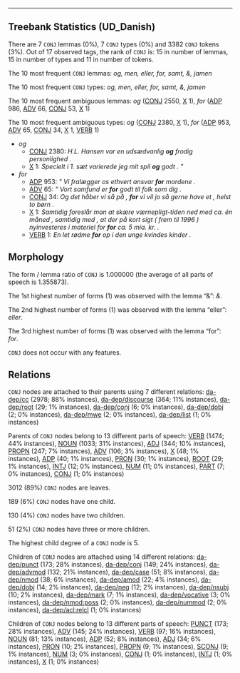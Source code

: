 

--------------------------------------------------------------------------------

## Treebank Statistics (UD_Danish)

There are 7 `CONJ` lemmas (0%), 7 `CONJ` types (0%) and 3382 `CONJ` tokens (3%).
Out of 17 observed tags, the rank of `CONJ` is: 15 in number of lemmas, 15 in number of types and 11 in number of tokens.

The 10 most frequent `CONJ` lemmas: <em>og, men, eller, for, samt, &, jamen</em>

The 10 most frequent `CONJ` types:  <em>og, men, eller, for, samt, &, jamen</em>

The 10 most frequent ambiguous lemmas: <em>og</em> ([CONJ]() 2550, [X]() 1), <em>for</em> ([ADP]() 986, [ADV]() 66, [CONJ]() 53, [X]() 1)

The 10 most frequent ambiguous types:  <em>og</em> ([CONJ]() 2380, [X]() 1), <em>for</em> ([ADP]() 953, [ADV]() 65, [CONJ]() 34, [X]() 1, [VERB]() 1)


* <em>og</em>
  * [CONJ]() 2380: <em>H.L. Hansen var en udsædvanlig <b>og</b> frodig personlighed .</em>
  * [X]() 1: <em>Specielt i 1. sæt varierede jeg mit spil <b>og</b> godt . "</em>
* <em>for</em>
  * [ADP]() 953: <em>" Vi fralægger os ethvert ansvar <b>for</b> mordene .</em>
  * [ADV]() 65: <em>" Vort samfund er <b>for</b> godt til folk som dig .</em>
  * [CONJ]() 34: <em>Og det håber vi så på , <b>for</b> vi vil jo så gerne have et , helst to børn .</em>
  * [X]() 1: <em>Samtidig foreslår man at skære værnepligt-tiden ned med ca. én måned , samtidig med , at der på kort sigt ( frem til 1996 ) nyinvesteres i materiel for <b>for</b> ca. 5 mia. kr. .</em>
  * [VERB]() 1: <em>En let rødme <b>for</b> op i den unge kvindes kinder .</em>

## Morphology

The form / lemma ratio of `CONJ` is 1.000000 (the average of all parts of speech is 1.355873).

The 1st highest number of forms (1) was observed with the lemma “&”: <em>&</em>.

The 2nd highest number of forms (1) was observed with the lemma “eller”: <em>eller</em>.

The 3rd highest number of forms (1) was observed with the lemma “for”: <em>for</em>.

`CONJ` does not occur with any features.


## Relations

`CONJ` nodes are attached to their parents using 7 different relations: [da-dep/cc]() (2978; 88% instances), [da-dep/discourse]() (364; 11% instances), [da-dep/root]() (29; 1% instances), [da-dep/conj]() (6; 0% instances), [da-dep/dobj]() (2; 0% instances), [da-dep/mwe]() (2; 0% instances), [da-dep/list]() (1; 0% instances)

Parents of `CONJ` nodes belong to 13 different parts of speech: [VERB]() (1474; 44% instances), [NOUN]() (1033; 31% instances), [ADJ]() (344; 10% instances), [PROPN]() (247; 7% instances), [ADV]() (106; 3% instances), [X]() (48; 1% instances), [ADP]() (40; 1% instances), [PRON]() (30; 1% instances), [ROOT]() (29; 1% instances), [INTJ]() (12; 0% instances), [NUM]() (11; 0% instances), [PART]() (7; 0% instances), [CONJ]() (1; 0% instances)

3012 (89%) `CONJ` nodes are leaves.

189 (6%) `CONJ` nodes have one child.

130 (4%) `CONJ` nodes have two children.

51 (2%) `CONJ` nodes have three or more children.

The highest child degree of a `CONJ` node is 5.

Children of `CONJ` nodes are attached using 14 different relations: [da-dep/punct]() (173; 28% instances), [da-dep/conj]() (149; 24% instances), [da-dep/advmod]() (132; 21% instances), [da-dep/case]() (51; 8% instances), [da-dep/nmod]() (38; 6% instances), [da-dep/amod]() (22; 4% instances), [da-dep/dobj]() (14; 2% instances), [da-dep/neg]() (12; 2% instances), [da-dep/nsubj]() (10; 2% instances), [da-dep/mark]() (7; 1% instances), [da-dep/vocative]() (3; 0% instances), [da-dep/nmod:poss]() (2; 0% instances), [da-dep/nummod]() (2; 0% instances), [da-dep/acl:relcl]() (1; 0% instances)

Children of `CONJ` nodes belong to 13 different parts of speech: [PUNCT]() (173; 28% instances), [ADV]() (145; 24% instances), [VERB]() (97; 16% instances), [NOUN]() (81; 13% instances), [ADP]() (52; 8% instances), [ADJ]() (34; 6% instances), [PRON]() (10; 2% instances), [PROPN]() (9; 1% instances), [SCONJ]() (9; 1% instances), [NUM]() (3; 0% instances), [CONJ]() (1; 0% instances), [INTJ]() (1; 0% instances), [X]() (1; 0% instances)

